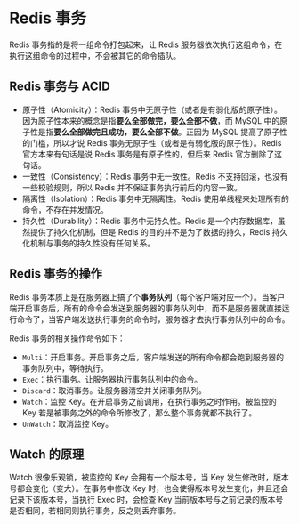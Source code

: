 # Redis 事务

Redis 事务指的是将一组命令打包起来，让 Redis 服务器依次执行这组命令，在执行这组命令的过程中，不会被其它的命令插队。

## Redis 事务与 ACID

- 原子性（Atomicity）：Redis 事务中无原子性（或者是有弱化版的原子性）。因为原子性本来的概念是指**要么全部做完，要么全部不做**，而 MySQL 中的原子性是指**要么全部做完且成功，要么全部不做**。正因为 MySQL 提高了原子性的门槛，所以才说 Redis 事务无原子性（或者是有弱化版的原子性）。Redis 官方本来有句话是说 Redis 事务是有原子性的，但后来 Redis 官方删除了这句话。
- 一致性（Consistency）：Redis 事务中无一致性。Redis 不支持回滚，也没有一些校验规则，所以 Redis 并不保证事务执行前后的内容一致。
- 隔离性（Isolation）：Redis 事务中无隔离性。Redis 使用单线程来处理所有的命令，不存在并发情况。
- 持久性（Durability）：Redis 事务中无持久性。Redis 是一个内存数据库，虽然提供了持久化机制，但是 Redis 的目的并不是为了数据的持久，Redis 持久化机制与事务的持久性没有任何关系。
## Redis 事务的操作

Redis 事务本质上是在服务器上搞了个**事务队列**（每个客户端对应一个）。当客户端开启事务后，所有的命令会发送到服务器的事务队列中，而不是服务器就直接运行命令了，当客户端发送执行事务的命令时，服务器才去执行事务队列中的命令。

Redis 事务的相关操作命令如下：

- `Multi`：开启事务。开启事务之后，客户端发送的所有命令都会跑到服务器的事务队列中，等待执行。
- `Exec`：执行事务。让服务器执行事务队列中的命令。
- `Discard`：取消事务。让服务器清空并关闭事务队列。
- `Watch`：监控 Key。在开启事务之前调用，在执行事务之时作用。被监控的 Key 若是被事务之外的命令所修改了，那么整个事务就都不执行了。
- `UnWatch`：取消监控 Key。

## Watch 的原理

Watch 很像乐观锁，被监控的 Key 会拥有一个版本号，当 Key 发生修改时，版本号都会变化（变大）。在事务中修改 Key 时，也会使得版本号发生变化，并且还会记录下该版本号，当执行 Exec 时，会检查 Key 当前版本号与之前记录的版本号是否相同，若相同则执行事务，反之则丢弃事务。
